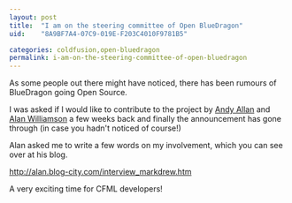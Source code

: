 ```yaml
---
layout: post
title:  "I am on the steering committee of Open BlueDragon"
uid:	"8A9BF7A4-07C9-019E-F203C4010F9781B5"

categories: coldfusion,open-bluedragon
permalink: i-am-on-the-steering-committee-of-open-bluedragon
---
```

As some people out there might have noticed, there has been rumours of BlueDragon going Open Source.

I was asked if I would like to contribute to the project by <a href="http://www.fuzzyorange.co.uk/" title="Fuzzy Orange Ltd: ColdFusion Consultancy, Training and Support based out of Scotland">Andy Allan</a> and <a href="http://alan.blog-city.com/" title="Alan Williamson">Alan Williamson</a> a few weeks back and finally the announcement has gone through (in case you hadn't noticed of course!)

Alan asked me to write a few words on my involvement, which you can see over at his blog. 

<a href="http://alan.blog-city.com/interview_markdrew.htm" title="Open BlueDragon Steering Committee Interview Series - Mark Drew">http://alan.blog-city.com/interview_markdrew.htm</a>

A very exciting time for CFML developers!
